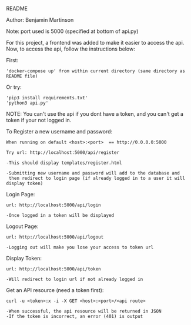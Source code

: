 README

Author: Benjamin Martinson

Note: port used is 5000 (specified at bottom of api.py)


For this project, a frontend was added to make it easier to access
the api. Now, to access the api, follow the instructions below:

First:

	'docker-compose up' from within current directory (same directory as README file)


Or try:

	'pip3 install requirements.txt'
	'python3 api.py'


NOTE: You can't use the api if you dont have a token, and you can't get a token if
      your not logged in.


To Register a new username and password:
	
	When running on default <host>:<port>  == http://0.0.0.0:5000

	Try url: http://localhost:5000/api/register

	-This should display templates/register.html

	-Submitting new username and password will add to the database and 
	 then redirect to login page (if already logged in to a user it will display token)


Login Page:

	url: http://localhost:5000/api/login

	-Once logged in a token will be displayed


Logout Page:

	url: http://localhost:5000/api/logout

	-Logging out will make you lose your access to token url


Display Token:

	url: http://localhost:5000/api/token

	-Will redirect to login url if not already logged in
	
	
Get an API resource (need a token first):

	curl -u <token>:x -i -X GET <host>:<port>/<api route> 

	-When successful, the api resource will be returned in JSON
	-If the token is incorrect, an error (401) is output

